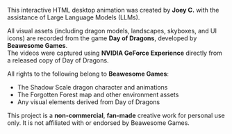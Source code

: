 This interactive HTML desktop animation was created by **Joey C.** with the assistance of Large Language Models (LLMs).

All visual assets (including dragon models, landscapes, skyboxes, and UI icons) are recorded from the game **Day of Dragons**, developed by **Beawesome Games**.  
The videos were captured using **NVIDIA GeForce Experience** directly from a released copy of Day of Dragons.

All rights to the following belong to **Beawesome Games**:
- The Shadow Scale dragon character and animations  
- The Forgotten Forest map and other environment assets  
- Any visual elements derived from Day of Dragons

This project is a **non-commercial**, **fan-made** creative work for personal use only. It is not affiliated with or endorsed by Beawesome Games.
